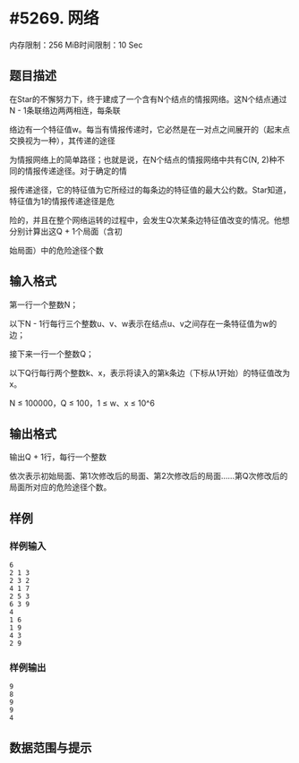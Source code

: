# #5269. 网络

内存限制：256 MiB时间限制：10 Sec

## 题目描述

在Star的不懈努力下，终于建成了一个含有N个结点的情报网络。这N个结点通过N - 1条联络边两两相连，每条联

络边有一个特征值w。每当有情报传递时，它必然是在一对点之间展开的（起末点交换视为一种），其传递的途径

为情报网络上的简单路径；也就是说，在N个结点的情报网络中共有C(N, 2)种不同的情报传递途径。对于确定的情

报传递途径，它的特征值为它所经过的每条边的特征值的最大公约数。Star知道，特征值为1的情报传递途径是危

险的，并且在整个网络运转的过程中，会发生Q次某条边特征值改变的情况。他想分别计算出这Q + 1个局面（含初

始局面）中的危险途径个数

## 输入格式

第一行一个整数N；

以下N - 1行每行三个整数u、v、w表示在结点u、v之间存在一条特征值为w的边；

接下来一行一个整数Q；

以下Q行每行两个整数k、x，表示将读入的第k条边（下标从1开始）的特征值改为x。

N &le; 100000，Q &le; 100，1 &le; w、x &le; 10^6

## 输出格式

输出Q + 1行，每行一个整数

依次表示初始局面、第1次修改后的局面、第2次修改后的局面&hellip;&hellip;第Q次修改后的局面所对应的危险途径个数。

## 样例

### 样例输入

    
    6
    2 1 3
    2 3 2
    4 1 7
    2 5 3
    6 3 9
    4
    1 6
    1 9
    4 3
    2 9
    

### 样例输出

    
    9
    8
    9
    9
    4
    

## 数据范围与提示
